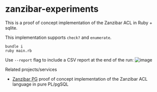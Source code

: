 # zanzibar-experiments

This is a proof of concept implementation of the Zanzibar ACL in Ruby + sqlite.

This implementation supports `check?` and `enumerate`.

```
bundle i
ruby main.rb
```

Use `--report` flag to include a CSV report at the end of the run:
![image](https://user-images.githubusercontent.com/40670/200466330-46336fd4-af3e-40b2-8147-dfb614f8dfa0.png)


Related projects/services

* [Zanzibar PG](https://github.com/josephglanville/zanzibar-pg) proof of concept implementation of the Zanzibar ACL language in pure PL/pgSQL
